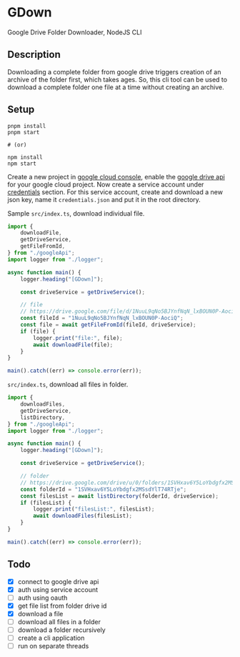 # GDown

Google Drive Folder Downloader, NodeJS CLI

## Description

Downloading a complete folder from google drive triggers creation of an archive of the folder first, which takes ages. So, this cli tool can be used to download a complete folder one file at a time without creating an archive.

## Setup

```shell
pnpm install
pnpm start

# (or)

npm install
npm start
```

Create a new project in [google cloud console](https://console.cloud.google.com/), enable the [google drive api](https://console.cloud.google.com/flows/enableapi?apiid=drive.googleapis.com) for your google cloud project.
Now create a service account under [credentials](https://console.cloud.google.com/apis/credentials) section. For this service account, create and download a new json key, name it `credentials.json` and put it in the root directory.

Sample `src/index.ts`, download individual file.

```typescript
import {
    downloadFile,
    getDriveService,
    getFileFromId,
} from "./googleApi";
import logger from "./logger";

async function main() {
    logger.heading("[GDown]");

    const driveService = getDriveService();

    // file
    // https://drive.google.com/file/d/1NuuL9qNo5BJYnfNqN_lxBOUN0P-AociQ/view?usp=sharing
    const fileId = "1NuuL9qNo5BJYnfNqN_lxBOUN0P-AociQ";
    const file = await getFileFromId(fileId, driveService);
    if (file) {
        logger.print("file:", file);
        await downloadFile(file);
    }
}

main().catch((err) => console.error(err));

```

`src/index.ts`, download all files in folder.

```typescript
import {
    downloadFiles,
    getDriveService,
    listDirectory,
} from "./googleApi";
import logger from "./logger";

async function main() {
    logger.heading("[GDown]");

    const driveService = getDriveService();

    // folder
    // https://drive.google.com/drive/u/0/folders/1SVHxav6Y5LoYbdgfx2MSsdYlT74RTjej
    const folderId = "1SVHxav6Y5LoYbdgfx2MSsdYlT74RTje";
    const filesList = await listDirectory(folderId, driveService);
    if (filesList) {
        logger.print("filesList:", filesList);
        await downloadFiles(filesList);
    }
}

main().catch((err) => console.error(err));

```

## Todo

- [x] connect to google drive api
- [x] auth using service account
- [ ] auth using oauth
- [x] get file list from folder drive id
- [x] download a file
- [ ] download all files in a folder
- [ ] download a folder recursively
- [ ] create a cli application
- [ ] run on separate threads
